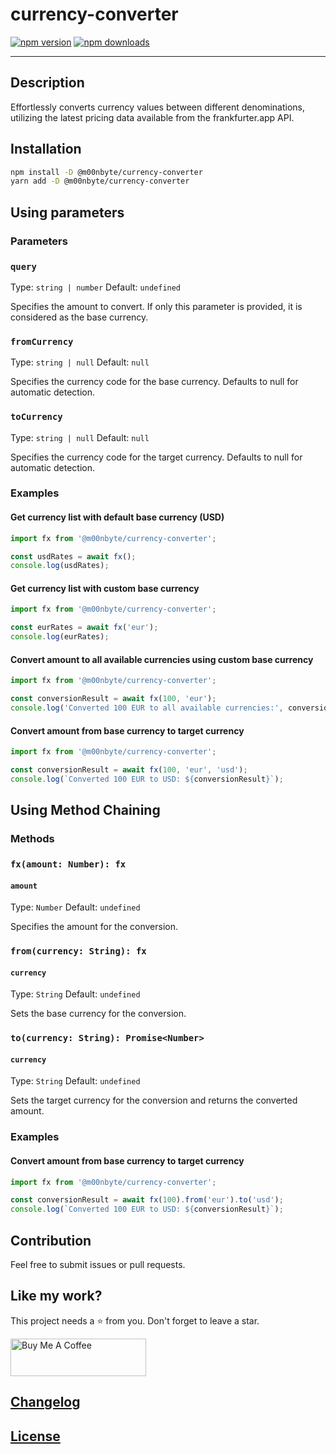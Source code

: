 # currency-converter

[![npm version](https://img.shields.io/npm/v/@m00nbyte/currency-converter.svg)](https://www.npmjs.org/package/@m00nbyte/currency-converter) [![npm downloads](https://img.shields.io/npm/dm/@m00nbyte/currency-converter)](https://www.npmjs.org/package/@m00nbyte/currency-converter)

---

## Description

Effortlessly converts currency values between different denominations, utilizing the latest pricing data available from the frankfurter.app API.

## Installation

```bash
npm install -D @m00nbyte/currency-converter
yarn add -D @m00nbyte/currency-converter
```

## Using parameters

### Parameters

### `query`

Type: `string | number`
Default: `undefined`

Specifies the amount to convert. If only this parameter is provided, it is considered as the base currency.

### `fromCurrency`

Type: `string | null`
Default: `null`

Specifies the currency code for the base currency. Defaults to null for automatic detection.

### `toCurrency`

Type: `string | null`
Default: `null`

Specifies the currency code for the target currency. Defaults to null for automatic detection.

### Examples

#### **Get currency list with default base currency (USD)**

```js
import fx from '@m00nbyte/currency-converter';

const usdRates = await fx();
console.log(usdRates);
```

#### **Get currency list with custom base currency**

```js
import fx from '@m00nbyte/currency-converter';

const eurRates = await fx('eur');
console.log(eurRates);
```

#### **Convert amount to all available currencies using custom base currency**

```js
import fx from '@m00nbyte/currency-converter';

const conversionResult = await fx(100, 'eur');
console.log('Converted 100 EUR to all available currencies:', conversionResult);
```

#### **Convert amount from base currency to target currency**

```js
import fx from '@m00nbyte/currency-converter';

const conversionResult = await fx(100, 'eur', 'usd');
console.log(`Converted 100 EUR to USD: ${conversionResult}`);
```

## Using Method Chaining

### Methods

### `fx(amount: Number): fx`

#### `amount`

Type: `Number`
Default: `undefined`

Specifies the amount for the conversion.

### `from(currency: String): fx`

#### `currency`

Type: `String`
Default: `undefined`

Sets the base currency for the conversion.

### `to(currency: String): Promise<Number>`

#### `currency`

Type: `String`
Default: `undefined`

Sets the target currency for the conversion and returns the converted amount.

### Examples

#### **Convert amount from base currency to target currency**

```js
import fx from '@m00nbyte/currency-converter';

const conversionResult = await fx(100).from('eur').to('usd');
console.log(`Converted 100 EUR to USD: ${conversionResult}`);
```

## Contribution

Feel free to submit issues or pull requests.

## Like my work?

This project needs a :star: from you.
Don't forget to leave a star.

<a href="https://www.buymeacoffee.com/m00nbyte" target="_blank">
    <img src="https://cdn.buymeacoffee.com/buttons/v2/default-yellow.png" alt="Buy Me A Coffee" width="217" height="60">
</a>

## [Changelog](CHANGELOG.md)

## [License](LICENSE)
